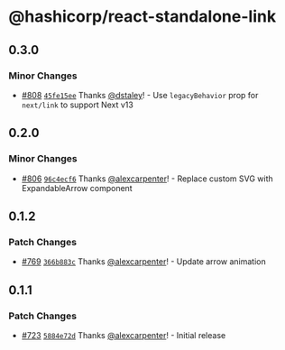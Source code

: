 # @hashicorp/react-standalone-link

## 0.3.0

### Minor Changes

- [#808](https://github.com/hashicorp/react-components/pull/808) [`45fe15ee`](https://github.com/hashicorp/react-components/commit/45fe15eec86e09d324624b0398e81edd92b3af37) Thanks [@dstaley](https://github.com/dstaley)! - Use `legacyBehavior` prop for `next/link` to support Next v13

## 0.2.0

### Minor Changes

- [#806](https://github.com/hashicorp/react-components/pull/806) [`96c4ecf6`](https://github.com/hashicorp/react-components/commit/96c4ecf6c82d3cc947c0c41faea499ce808180ab) Thanks [@alexcarpenter](https://github.com/alexcarpenter)! - Replace custom SVG with ExpandableArrow component

## 0.1.2

### Patch Changes

- [#769](https://github.com/hashicorp/react-components/pull/769) [`366b883c`](https://github.com/hashicorp/react-components/commit/366b883c00525ff84436ff8a6b16bd676f298be2) Thanks [@alexcarpenter](https://github.com/alexcarpenter)! - Update arrow animation

## 0.1.1

### Patch Changes

- [#723](https://github.com/hashicorp/react-components/pull/723) [`5884e72d`](https://github.com/hashicorp/react-components/commit/5884e72d086a2851ddc65796c881f88a5d42fe19) Thanks [@alexcarpenter](https://github.com/alexcarpenter)! - Initial release
